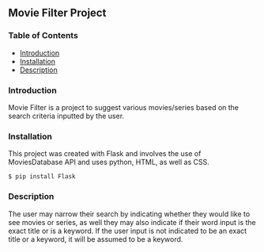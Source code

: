 ## Movie Filter Project

### Table of Contents      
* [Introduction](#Introduction)
* [Installation](#Installation)
* [Description](#Description) 

### Introduction    
Movie Filter is a project to suggest various movies/series based on the search criteria inputted by the user. 

### Installation 
This project was created with Flask and involves the use of MoviesDatabase API and uses python, HTML, as well as CSS. 
```
$ pip install Flask  
```        

### Description
The user may narrow their search by indicating whether they would like to see movies or series, as well they may also indicate if their word input is the exact title or is a keyword. If the user input is not indicated to be an exact title or a keyword, it will be assumed to be a keyword.  